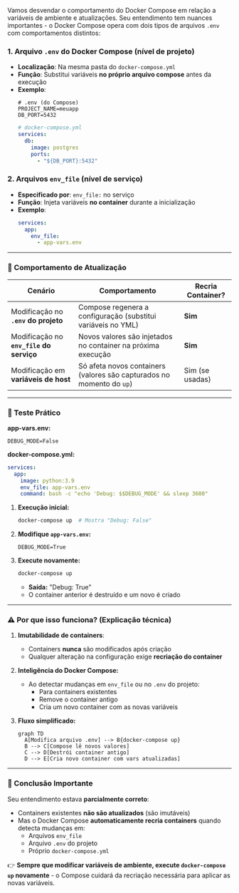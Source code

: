 Vamos desvendar o comportamento do Docker Compose em relação a variáveis de ambiente e atualizações. Seu entendimento tem nuances importantes - o Docker Compose opera com dois tipos de arquivos `.env` com comportamentos distintos:

### 1. **Arquivo `.env` do Docker Compose (nível de projeto)**
- **Localização**: Na mesma pasta do `docker-compose.yml`
- **Função**: Substitui variáveis **no próprio arquivo compose** antes da execução
- **Exemplo**: 
  ```env
  # .env (do Compose)
  PROJECT_NAME=meuapp
  DB_PORT=5432
  ```
  ```yaml
  # docker-compose.yml
  services:
    db:
      image: postgres
      ports:
        - "${DB_PORT}:5432"
  ```

### 2. **Arquivos `env_file` (nível de serviço)**
- **Especificado por**: `env_file:` no serviço
- **Função**: Injeta variáveis **no container** durante a inicialização
- **Exemplo**:
  ```yaml
  services:
    app:
      env_file: 
        - app-vars.env
  ```

---

### 🔄 Comportamento de Atualização

| Cenário                                  | Comportamento                                                                 | Recria Container? |
|------------------------------------------|-------------------------------------------------------------------------------|-------------------|
| Modificação no **`.env` do projeto**     | Compose regenera a configuração (substitui variáveis no YML)                  | **Sim**           |
| Modificação no **`env_file` do serviço** | Novos valores são injetados no container na próxima execução                  | **Sim**           |
| Modificação em **variáveis de host**     | Só afeta novos containers (valores são capturados no momento do `up`)         | Sim (se usadas)   |

---

### 🧪 Teste Prático

**app-vars.env:**
```env
DEBUG_MODE=False
```

**docker-compose.yml:**
```yaml
services:
  app:
    image: python:3.9
    env_file: app-vars.env
    command: bash -c "echo 'Debug: $$DEBUG_MODE' && sleep 3600"
```

1. **Execução inicial:**
   ```bash
   docker-compose up  # Mostra "Debug: False"
   ```

2. **Modifique `app-vars.env`:**
   ```env
   DEBUG_MODE=True
   ```

3. **Execute novamente:**
   ```bash
   docker-compose up
   ```
   - **Saída:** "Debug: True"
   - O container anterior é destruído e um novo é criado

---

### ⚠️ Por que isso funciona? (Explicação técnica)

1. **Imutabilidade de containers**: 
   - Containers **nunca** são modificados após criação
   - Qualquer alteração na configuração exige **recriação do container**

2. **Inteligência do Docker Compose:**
   - Ao detectar mudanças em `env_file` ou no `.env` do projeto:
     - Para containers existentes
     - Remove o container antigo
     - Cria um novo container com as novas variáveis

3. **Fluxo simplificado:**
   ```mermaid
   graph TD
     A[Modifica arquivo .env] --> B{docker-compose up}
     B --> C[Compose lê novos valores]
     C --> D[Destrói container antigo]
     D --> E[Cria novo container com vars atualizadas]
   ```

---

### 🎯 Conclusão Importante

Seu entendimento estava **parcialmente correto**: 
- Containers existentes **não são atualizados** (são imutáveis)
- Mas o Docker Compose **automaticamente recria containers** quando detecta mudanças em:
  - Arquivos `env_file` 
  - Arquivo `.env` do projeto
  - Próprio `docker-compose.yml`

👉 **Sempre que modificar variáveis de ambiente, execute `docker-compose up` novamente** - o Compose cuidará da recriação necessária para aplicar as novas variáveis.
